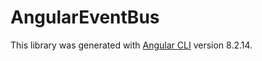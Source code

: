 # AngularEventBus

This library was generated with [Angular CLI](https://github.com/angular/angular-cli) version 8.2.14.
